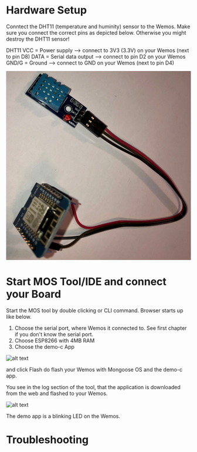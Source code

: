 # Hardware Setup
Conntect the DHT11 (temperature and huminity) sensor to the Wemos. Make sure you connect the correct pins as depicted below. Otherwise you might destroy the DHT11 sensor!

DHT11
VCC = Power supply --> connect to 3V3 (3.3V) on your Wemos (next to pin D8)
DATA = Serial data output --> connect to pin D2 on your Wemos
GND/G = Ground --> connect to GND on your Wemos (next to pin D4)

![alt text](https://github.com/cschnidr/iot-hackathon-v2/blob/master/images/2-hwsetup-1.jpg "Connecting DHT11 to Wemos")


# Start MOS Tool/IDE and connect your Board
Start the MOS tool by double clicking or CLI command. Browser starts up like below.
1. Choose the serial port, where Wemos it connected to. See first chapter if you don't know the serial port.
2. Choose ESP8266 with 4MB RAM
3. Choose the demo-c App

![alt text](https://github.com/cschnidr/iot-hackathon-v2/blob/master/images/2-mongooseos-1.jpg "Connecting to the board")

and click Flash do flash your Wemos with Mongoose OS and the demo-c app.

You see in the log section of the tool, that the application is downloaded from the web and flashed to your Wemos.

![alt text](https://github.com/cschnidr/iot-hackathon-v2/blob/master/images/2-mongooseos-2.jpg "Log while flashing")

The demo app is a blinking LED on the Wemos.


# Troubleshooting
